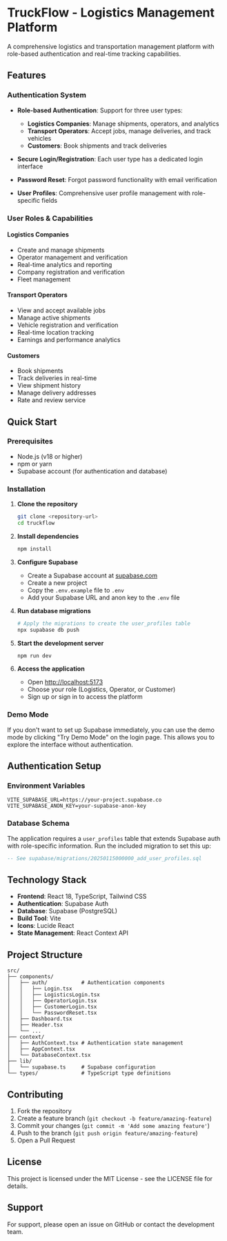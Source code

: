 # TruckFlow - Logistics Management Platform

A comprehensive logistics and transportation management platform with role-based authentication and real-time tracking capabilities.

## Features

### Authentication System
- **Role-based Authentication**: Support for three user types:
  - **Logistics Companies**: Manage shipments, operators, and analytics
  - **Transport Operators**: Accept jobs, manage deliveries, and track vehicles
  - **Customers**: Book shipments and track deliveries

- **Secure Login/Registration**: Each user type has a dedicated login interface
- **Password Reset**: Forgot password functionality with email verification
- **User Profiles**: Comprehensive user profile management with role-specific fields

### User Roles & Capabilities

#### Logistics Companies
- Create and manage shipments
- Operator management and verification
- Real-time analytics and reporting
- Company registration and verification
- Fleet management

#### Transport Operators
- View and accept available jobs
- Manage active shipments
- Vehicle registration and verification
- Real-time location tracking
- Earnings and performance analytics

#### Customers
- Book shipments
- Track deliveries in real-time
- View shipment history
- Manage delivery addresses
- Rate and review service

## Quick Start

### Prerequisites
- Node.js (v18 or higher)
- npm or yarn
- Supabase account (for authentication and database)

### Installation

1. **Clone the repository**
   ```bash
   git clone <repository-url>
   cd truckflow
   ```

2. **Install dependencies**
   ```bash
   npm install
   ```

3. **Configure Supabase**
   - Create a Supabase account at [supabase.com](https://supabase.com)
   - Create a new project
   - Copy the `.env.example` file to `.env`
   - Add your Supabase URL and anon key to the `.env` file

4. **Run database migrations**
   ```bash
   # Apply the migrations to create the user_profiles table
   npx supabase db push
   ```

5. **Start the development server**
   ```bash
   npm run dev
   ```

6. **Access the application**
   - Open [http://localhost:5173](http://localhost:5173)
   - Choose your role (Logistics, Operator, or Customer)
   - Sign up or sign in to access the platform

### Demo Mode
If you don't want to set up Supabase immediately, you can use the demo mode by clicking "Try Demo Mode" on the login page. This allows you to explore the interface without authentication.

## Authentication Setup

### Environment Variables
```env
VITE_SUPABASE_URL=https://your-project.supabase.co
VITE_SUPABASE_ANON_KEY=your-supabase-anon-key
```

### Database Schema
The application requires a `user_profiles` table that extends Supabase auth with role-specific information. Run the included migration to set this up:

```sql
-- See supabase/migrations/20250115000000_add_user_profiles.sql
```

## Technology Stack

- **Frontend**: React 18, TypeScript, Tailwind CSS
- **Authentication**: Supabase Auth
- **Database**: Supabase (PostgreSQL)
- **Build Tool**: Vite
- **Icons**: Lucide React
- **State Management**: React Context API

## Project Structure

```
src/
├── components/
│   ├── auth/           # Authentication components
│   │   ├── Login.tsx
│   │   ├── LogisticsLogin.tsx
│   │   ├── OperatorLogin.tsx
│   │   ├── CustomerLogin.tsx
│   │   └── PasswordReset.tsx
│   ├── Dashboard.tsx
│   ├── Header.tsx
│   └── ...
├── context/
│   ├── AuthContext.tsx # Authentication state management
│   ├── AppContext.tsx
│   └── DatabaseContext.tsx
├── lib/
│   └── supabase.ts     # Supabase configuration
└── types/              # TypeScript type definitions
```

## Contributing

1. Fork the repository
2. Create a feature branch (`git checkout -b feature/amazing-feature`)
3. Commit your changes (`git commit -m 'Add some amazing feature'`)
4. Push to the branch (`git push origin feature/amazing-feature`)
5. Open a Pull Request

## License

This project is licensed under the MIT License - see the LICENSE file for details.

## Support

For support, please open an issue on GitHub or contact the development team.